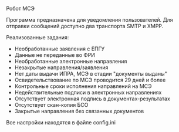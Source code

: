 Робот МСЭ

Программа предназначена для уведомления пользователей. Для отправки сообщений доступно два транспорта SMTP и XMPP.

Реализованные задания:
- Необработанные заявления с ЕПГУ
- Данные не переданные во ФРИ
- Необработанные электронные направления
- Незакрытые направления/заявления
- Нет даты выдачи ИПРА, МСЭ в стадии "документы выданы"
- Освидетельствование по МСЭ проводится 29 дней и более
- Контрольные сроки исполнения направлений на МСЭ
- Недействительные подписи в электронных направлениях
- Отсутствует электронная подпись в документах-результатах
- Отсутствует скан-копия БСО
- Закрытые направления без связанных документов

Все настройки находятся в файле config.ini
